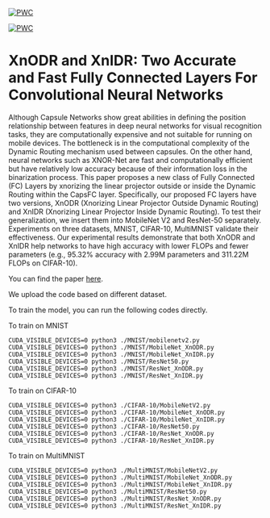 [![PWC](https://img.shields.io/endpoint.svg?url=https://paperswithcode.com/badge/xnodr-and-xnidr-two-accurate-and-fast-fully/image-classification-on-mnist)](https://paperswithcode.com/sota/image-classification-on-mnist?p=xnodr-and-xnidr-two-accurate-and-fast-fully)

[![PWC](https://img.shields.io/endpoint.svg?url=https://paperswithcode.com/badge/xnodr-and-xnidr-two-accurate-and-fast-fully/image-classification-on-cifar-10)](https://paperswithcode.com/sota/image-classification-on-cifar-10?p=xnodr-and-xnidr-two-accurate-and-fast-fully)

# XnODR and XnIDR: Two Accurate and Fast Fully Connected Layers For Convolutional Neural Networks

Although Capsule Networks show great abilities in defining the position relationship between features in deep neural networks for visual recognition tasks, they are computationally expensive and not suitable for running on mobile devices. The bottleneck is in the computational complexity of the Dynamic Routing mechanism used between capsules. On the other hand, neural networks such as XNOR-Net are fast and computationally efficient but have relatively low accuracy because of their information loss in the binarization process. This paper proposes a new class of Fully Connected (FC) Layers by xnorizing the linear projector outside or inside the Dynamic Routing within the CapsFC layer. Specifically, our proposed FC layers have two versions, XnODR (Xnorizing Linear Projector Outside Dynamic Routing) and XnIDR (Xnorizing Linear Projector Inside Dynamic Routing). To test their generalization, we insert them into MobileNet V2 and ResNet-50 separately. Experiments on three datasets, MNIST, CIFAR-10, MultiMNIST validate their effectiveness. Our experimental results demonstrate that both XnODR and XnIDR help networks to have high accuracy with lower FLOPs and fewer parameters (e.g., 95.32\% accuracy with 2.99M parameters and 311.22M FLOPs on CIFAR-10). 

You can find the paper [here](https://arxiv.org/abs/2111.10854).

We upload the code based on different dataset.

To train the model, you can run the following codes directly.

To train on MNIST
```
CUDA_VISIBLE_DEVICES=0 python3 ./MNIST/mobilenetv2.py  
CUDA_VISIBLE_DEVICES=0 python3 ./MNIST/MobileNet_XnODR.py
CUDA_VISIBLE_DEVICES=0 python3 ./MNIST/MobileNet_XnIDR.py
CUDA_VISIBLE_DEVICES=0 python3 ./MNIST/ResNet50.py
CUDA_VISIBLE_DEVICES=0 python3 ./MNIST/ResNet_XnODR.py
CUDA_VISIBLE_DEVICES=0 python3 ./MNIST/ResNet_XnIDR.py
```

To train on CIFAR-10
```
CUDA_VISIBLE_DEVICES=0 python3 ./CIFAR-10/MobileNetV2.py
CUDA_VISIBLE_DEVICES=0 python3 ./CIFAR-10/MobileNet_XnODR.py
CUDA_VISIBLE_DEVICES=0 python3 ./CIFAR-10/MobileNet_XnIDR.py
CUDA_VISIBLE_DEVICES=0 python3 ./CIFAR-10/ResNet50.py
CUDA_VISIBLE_DEVICES=0 python3 ./CIFAR-10/ResNet_XnODR.py
CUDA_VISIBLE_DEVICES=0 python3 ./CIFAR-10/ResNet_XnIDR.py
```

To train on MultiMNIST
```
CUDA_VISIBLE_DEVICES=0 python3 ./MultiMNIST/MobileNetV2.py
CUDA_VISIBLE_DEVICES=0 python3 ./MultiMNIST/MobileNet_XnODR.py
CUDA_VISIBLE_DEVICES=0 python3 ./MultiMNIST/MobileNet_XnIDR.py
CUDA_VISIBLE_DEVICES=0 python3 ./MultiMNIST/ResNet50.py
CUDA_VISIBLE_DEVICES=0 python3 ./MultiMNIST/ResNet_XnODR.py
CUDA_VISIBLE_DEVICES=0 python3 ./MultiMNIST/ResNet_XnIDR.py
```
